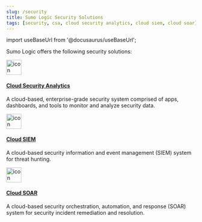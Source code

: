 ```yaml
---
slug: /security
title: Sumo Logic Security Solutions
tags: [security, csa, cloud security analytics, cloud siem, cloud soar]
---
```


import useBaseUrl from '@docusaurus/useBaseUrl';

Sumo Logic offers the following security solutions:

<div className="box-wrapper" markdown="1">
<div className="box smallbox1 card">
  <div className="container">
  <a href="/docs/csa/index"><img src={useBaseUrl('img/icons/security/security.png')} alt="icon" width="40"/><h4>Cloud Security Analytics</h4></a>
  <p>A cloud-based, enterprise-grade security system comprised of apps, dashboards, and tools to monitor and analyze security data.</p>
  </div>
</div>
<div className="box smallbox2 card">
  <div className="container">
  <a href="/docs/cse/index"><img src={useBaseUrl('img/icons/security/cloud-siem.png')} alt="icon" width="40"/><h4>Cloud SIEM</h4></a>
  <p>A cloud-based security information and event management (SIEM) system for threat hunting. </p>
  </div>
</div>
<div className="box smallbox3 card">
  <div className="container">
  <a href="/docs/cloud-soar/index"><img src={useBaseUrl('img/icons/security/SOC.png')} alt="icon" width="40"/><h4>Cloud SOAR</h4></a>
  <p>A cloud-based security orchestration, automation, and response (SOAR) system for security incident remediation and resolution.</p>
  </div>
</div>
</div>